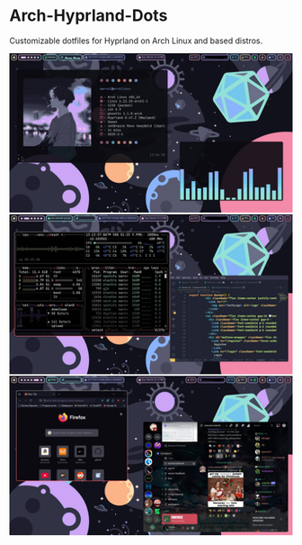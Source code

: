 # Arch-Hyprland-Dots
Customizable dotfiles for Hyprland on Arch Linux and based distros.



![Dotfiles first screenshot](https://github.com/marcorgz1/Arch-Hyprland-Dots/blob/main/screenshots/Screenshot_2025-02-04-13-10-36_6112.jpg)
![Dotfiles second screenshot](https://github.com/marcorgz1/Arch-Hyprland-Dots/blob/main/screenshots/Screenshot_2025-02-04-13-13-57_7051.jpg)
![Dotfiles third screenshot](https://github.com/marcorgz1/Arch-Hyprland-Dots/blob/main/screenshots/Screenshot_2025-02-04-13-17-35_9912.jpg)
